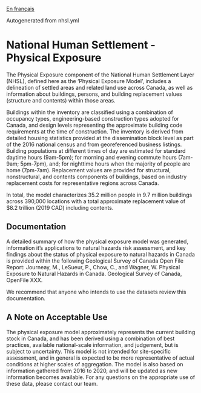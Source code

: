 [En français](https://github.com/OpenDRR/national-human-settlement/blob/main/physical-exposure/LISEZMOI.md)

Autogenerated from nhsl.yml

# National Human Settlement - Physical Exposure

The Physical Exposure component of the National Human Settlement Layer (NHSL), defined here as the ‘Physical Exposure Model’, includes a delineation of settled areas and related land use across Canada, as well as information about buildings, persons, and building replacement values (structure and contents) within those areas.

Buildings within the inventory are classified using a combination of occupancy types, engineering-based construction types adopted for Canada, and design levels representing the approximate building code requirements at the time of construction. The inventory is derived from detailed housing statistics provided at the dissemination block level as part of the 2016 national census and from georeferenced business listings. Building populations at different times of day are estimated for standard daytime hours (9am-5pm); for morning and evening commute hours (7am-9am; 5pm-7pm), and; for nighttime hours when the majority of people are home (7pm-7am). Replacement values are provided for structural, nonstructural, and contents components of buildings, based on industry replacement costs for representative regions across Canada.

In total, the model characterizes 35.2 million people in 9.7 million buildings across 390,000 locations with a total approximate replacement value of $8.2 trillion (2019 CAD) including contents.

## Documentation

A detailed summary of how the physical exposure model was generated, information it’s applications to natural hazards risk assessment, and key findings about the status of physical exposure to natural hazards in Canada is provided within the following Geological Survey of Canada Open File Report: Journeay, M., LeSueur, P., Chow, C., and Wagner, W. Physical Exposure to Natural Hazards in Canada. Geological Survey of Canada, OpenFile XXX.

We recommend that anyone who intends to use the datasets review this documentation. 

## A Note on Acceptable Use

The physical exposure model approximately represents the current building stock in Canada, and has been derived using a combination of best practices, available national-scale information, and judgement, but is subject to uncertainty. This model is not intended for site-specific assessment, and in general is expected to be more representative of actual conditions at higher scales of aggregation. The model is also based on information gathered from 2016 to 2020, and will be updated as new information becomes available. For any questions on the appropriate use of these data, please contact our team.

